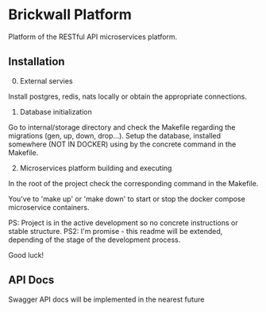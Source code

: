 # Brickwall Platform

Platform of the RESTful API microservices platform.

## Installation

0. External servies

Install postgres, redis, nats locally or obtain the appropriate connections.

1. Database initialization

Go to internal/storage directory and check the Makefile regarding the migrations (gen, up, down, drop...).
Setup the database, installed somewhere (NOT IN DOCKER) using by the concrete command in the Makefile.

2. Microservices platform building and executing

In the root of the project check the corresponding command in the Makefile.

You've to 'make up' or 'make down' to start or stop the docker compose microservice containers.

PS: Project is in the active development so no concrete instructions or stable structure.
PS2: I'm promise - this readme will be extended, depending of the stage of the development process.

Good luck!

## API Docs

Swagger API docs will be implemented in the nearest future

